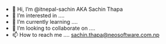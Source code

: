 - 👋 Hi, I’m @itnepal-sachin AKA Sachin Thapa
- 👀 I’m interested in ....
- 🌱 I’m currently learning ....
- 💞️ I’m looking to collaborate on ....
- 📫 How to reach me .... sachin.thapa@neosoftware.com.np

<!---
itnepal-sachin/itnepal-sachin is a ✨ special ✨ repository because its `README.md` (this file) appears on your GitHub profile.
You can click the Preview link to take a look at your changes.
--->
